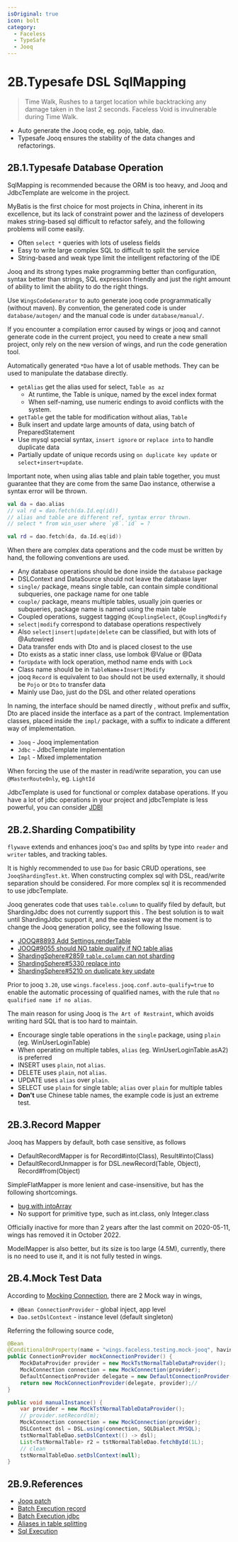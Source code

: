 ```yaml
---
isOriginal: true
icon: bolt
category:
  - Faceless
  - TypeSafe
  - Jooq
---
```

# 2B.Typesafe DSL SqlMapping

> Time Walk, Rushes to a target location while backtracking any damage taken in the last 2 seconds.
> Faceless Void is invulnerable during Time Walk.

* Auto generate the Jooq code, eg. pojo, table, dao.
* Typesafe Jooq ensures the stability of the data changes and refactorings.

## 2B.1.Typesafe Database Operation

SqlMapping is recommended because the ORM is too heavy, and Jooq and JdbcTemplate are welcome in the project.

MyBatis is the first choice for most projects in China, inherent in its excellence,
but its lack of constraint power and the laziness of developers makes string-based
sql difficult to refactor safely, and the following problems will come easily.

* Often `select *` queries with lots of useless fields
* Easy to write large complex SQL to difficult to split the service
* String-based and weak type limit the intelligent refactoring of the IDE

Jooq and its strong types make programming better than configuration, syntax better than
strings, SQL expression friendly and just the right amount of ability to limit the ability
to do the right things.

Use `WingsCodeGenerator` to auto generate jooq code programmatically (without maven).
By convention, the generated code is under `database/autogen/` and the manual code
is under `database/manual/`.

If you encounter a compilation error caused by wings or jooq and cannot generate code in
the current project, you need to create a new small project, only rely on the new version
of wings, and run the code generation tool.

Automatically generated `*Dao` have a lot of usable methods. They can be used to manipulate
the database directly.

* `getAlias` get the alias used for select, `Table as az`
  - At runtime, the Table is unique, named by the excel index format
  - When self-naming, use numeric endings to avoid conflicts with the system.
* `getTable` get the table for modification without alias, `Table`
* Bulk insert and update large amounts of data, using batch of PreparedStatement
* Use mysql special syntax, `insert ignore` or `replace into` to handle duplicate data
* Partially update of unique records using `on duplicate key update` or `select+insert+update`.

Important note, when using alias table and plain table together, you must guarantee that
they are come from the same Dao instance, otherwise a syntax error will be thrown.

```kotlin
val da = dao.alias
// val rd = dao.fetch(da.Id.eq(id))
// alias and table are different ref, syntax error thrown.
// select * from win_user where `y8`.`id` = ?

val rd = dao.fetch(da, da.Id.eq(id))
```

When there are complex data operations and the code must be written by hand, the following conventions are used.

* Any database operations should be done inside the `database` package
* DSLContext and DataSource should not leave the database layer
* `single/` package, means single table, can contain simple conditional subqueries, one package name for one table
* `couple/` package, means multiple tables, usually join queries or subqueries, package name is named using the main table
* Coupled operations, suggest tagging `@CouplingSelect`, `@CouplingModify`
* `select|modify` correspond to database operations respectively
* Also `select|insert|update|delete` can be classified, but with lots of @Autowired
* Data transfer ends with Dto and  is placed closest to the use
* Dto exists as a static inner class, use lombok @Value or @Data
* `forUpdate` with lock operation, method name ends with `Lock`
* Class name should be in `TableName`+`Insert|Modify`
* jooq `Record` is equivalent to `Dao` should not be used externally, it should be `Pojo` or `Dto` to transfer data
* Mainly use Dao, just do the DSL and other related operations

In naming, the interface should be named directly , without prefix and suffix, Dto are placed
inside the interface as a part of the contract. Implementation classes, placed inside the
`impl/` package, with a suffix to indicate a different way of implementation.

* `Jooq` - Jooq implementation
* `Jdbc` - JdbcTemplate implementation
* `Impl` - Mixed implementation

When forcing the use of the master in read/write separation, you can use `@MasterRouteOnly`, eg. `LightId`

JdbcTemplate is used for functional or complex database operations. If you have a lot of
jdbc operations in your project and jdbcTemplate is less powerful, you can consider [JDBI](http://jdbi.org)

## 2B.2.Sharding Compatibility

`flywave` extends and enhances jooq's `Dao` and splits by type into `reader` and `writer` tables, and tracking tables.

It is highly recommended to use `Dao` for basic CRUD operations, see `JooqShardingTest.kt`.
When constructing complex sql with DSL, read/write separation should be considered.
For more complex sql it is recommended to use jdbcTemplate.

Jooq generates code that uses `table.column` to qualify filed by default, but ShardingJdbc
does not currently support this . The best solution is to wait until ShardingJdbc
support it, and the easiest way at the moment is to change the Jooq generation policy, see
the following Issue.

* [JOOQ#8893 Add Settings.renderTable](https://github.com/jOOQ/jOOQ/issues/8893)
* [JOOQ#9055 should NO table qualify if NO table alias](https://github.com/jOOQ/jOOQ/pull/9055)
* [ShardingSphere#2859 `table.column` can not sharding](https://github.com/apache/incubator-shardingsphere/issues/2859)
* [ShardingSphere#5330 replace into](https://github.com/apache/shardingsphere/issues/5330)
* [ShardingSphere#5210 on duplicate key update](https://github.com/apache/shardingsphere/issues/5210)

Prior to jooq `3.20`, use `wings.faceless.jooq.conf.auto-qualify=true` to enable
the automatic processing of qualified names, with the rule that `no qualified name if no alias`.

The main reason for using Jooq is `The Art of Restraint`, which avoids writing hard SQL that is too hard to maintain.

* Encourage single table operations in the `single` package, using `plain` (eg. WinUserLoginTable)
* When operating on multiple tables, `alias` (eg. WinUserLoginTable.asA2) is preferred
* INSERT uses `plain`, not `alias`.
* DELETE uses `plain`, not `alias`.
* UPDATE uses `alias` over `plain`.
* SELECT use `plain` for single table; `alias` over `plain` for multiple tables
* **Don't** use Chinese table names, the example code is just an extreme test.

## 2B.3.Record Mapper

Jooq has Mappers by default, both case sensitive, as follows

* DefaultRecordMapper is for Record#into(Class), Result#into(Class)
* DefaultRecordUnmapper is for DSL.newRecord(Table, Object), Record#from(Object)

SimpleFlatMapper is more lenient and case-insensitive, but has the following shortcomings.

* [bug with intoArray](https://github.com/arnaudroger/SimpleFlatMapper/issues/764)
* No support for primitive type, such as int.class, only Integer.class

Officially inactive for more than 2 years after the last commit on 2020-05-11, wings has removed it in October 2022.

ModelMapper is also better, but its size is too large (4.5M), currently, there is no need
to use it, and it is not fully tested in wings.

## 2B.4.Mock Test Data

According to [Mocking Connection](https://www.jooq.org/doc/latest/manual/sql-execution/mocking-connection),
there are 2 Mock way in wings,

* `@Bean ConnectionProvider` - global inject, app level
* `Dao.setDslContext` - instance level (default singleton)

Referring the following source code,

```java
@Bean
@ConditionalOnProperty(name = "wings.faceless.testing.mock-jooq", havingValue = "true")
public ConnectionProvider mockConnectionProvider() {
    MockDataProvider provider = new MockTstNormalTableDataProvider();
    MockConnection connection = new MockConnection(provider);
    DefaultConnectionProvider delegate = new DefaultConnectionProvider(connection);
    return new MockConnectionProvider(delegate, provider);//
}

public void manualInstance() {
    var provider = new MockTstNormalTableDataProvider();
    // provider.setRecord(m);
    MockConnection connection = new MockConnection(provider);
    DSLContext dsl = DSL.using(connection, SQLDialect.MYSQL);
    tstNormalTableDao.setDslContext(() -> dsl);
    List<TstNormalTable> r2 = tstNormalTableDao.fetchById(1L);
    // clean
    tstNormalTableDao.setDslContext(null);
}
```

## 2B.9.References

* [Jooq patch](https://github.com/trydofor/jOOQ/commit/0be23d2e90a1196def8916b9625fbe2ebffd4753)
* [Batch Execution record](https://www.jooq.org/doc/3.12/manual/sql-execution/crud-with-updatablerecords/batch-execution-for-crud/)
* [Batch Execution jdbc](https://www.jooq.org/doc/3.12/manual/sql-execution/batch-execution/)
* [Aliases in table splitting](https://www.jooq.org/doc/3.12/manual/sql-building/table-expressions/aliased-tables/)
* [Sql Execution](https://www.jooq.org/doc/3.12/manual/sql-execution/)
